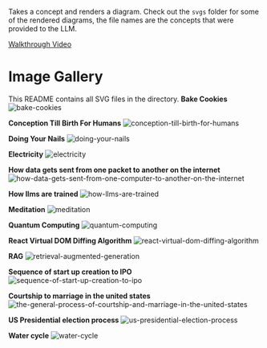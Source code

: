 Takes a concept and renders a diagram. Check out the `svgs` folder for some of the rendered diagrams, the file names are the concepts that were provided to the LLM.

[Walkthrough Video](https://www.loom.com/share/f3acbbec1d2f431db142225e2d954ba0?sid=f7fe01a6-efbe-44b4-a2f6-5166c6c969e2)

# Image Gallery

This README contains all SVG files in the directory.
**Bake Cookies**
![bake-cookies](svgs/bake-cookies.svg)

**Conception Till Birth For Humans**
![conception-till-birth-for-humans](svgs/conception-till-birth-for-humans.svg)

**Doing Your Nails**
![doing-your-nails](svgs/doing-your-nails.svg)

**Electricity**
![electricity](svgs/electricity.svg)

**How data gets sent from one packet to another on the internet**
![how-data-gets-sent-from-one-computer-to-another-on-the-internet](svgs/how-data-gets-sent-from-one-computer-to-another-on-the-internet.svg)

**How llms are trained**
![how-llms-are-trained](svgs/how-llms-are-trained.svg)

**Meditation**
![meditation](svgs/meditation.svg)

**Quantum Computing**
![quantum-computing](svgs/quantum-computing.svg)

**React Virtual DOM Diffing Algorithm**
![react-virtual-dom-diffing-algorithm](svgs/react-virtual-dom-diffing-algorithm.svg)

**RAG**
![retrieval-augmented-generation](svgs/retrieval-augmented-generation.svg)

**Sequence of start up creation to IPO**
![sequence-of-start-up-creation-to-ipo](svgs/sequence-of-start-up-creation-to-ipo.svg)

**Courtship to marriage in the united states**
![the-general-process-of-courtship-and-marriage-in-the-united-states](svgs/the-general-process-of-courtship-and-marriage-in-the-united-states.svg)

**US Presidential election process**
![us-presidential-election-process](svgs/us-presidential-election-process.svg)

**Water cycle**
![water-cycle](svgs/water-cycle.svg)
